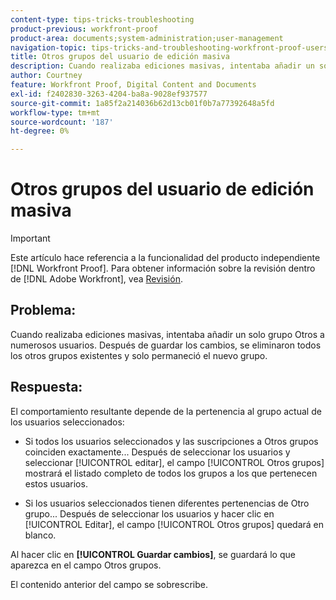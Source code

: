 ```yaml
---
content-type: tips-tricks-troubleshooting
product-previous: workfront-proof
product-area: documents;system-administration;user-management
navigation-topic: tips-tricks-and-troubleshooting-workfront-proof-users-and-contacts
title: Otros grupos del usuario de edición masiva
description: Cuando realizaba ediciones masivas, intentaba añadir un solo grupo Otros a numerosos usuarios. Después de guardar los cambios, se eliminaron todos los otros grupos existentes y solo permaneció el nuevo grupo.
author: Courtney
feature: Workfront Proof, Digital Content and Documents
exl-id: f2402830-3263-4204-ba8a-9028ef937577
source-git-commit: 1a85f2a214036b62d13cb01f0b7a77392648a5fd
workflow-type: tm+mt
source-wordcount: '187'
ht-degree: 0%

---
```


# Otros grupos del usuario de edición masiva

>[!IMPORTANT]
>
>Este artículo hace referencia a la funcionalidad del producto independiente [!DNL Workfront Proof]. Para obtener información sobre la revisión dentro de [!DNL Adobe Workfront], vea [Revisión](../../../review-and-approve-work/proofing/proofing.md).

## Problema:

Cuando realizaba ediciones masivas, intentaba añadir un solo grupo Otros a numerosos usuarios.
Después de guardar los cambios, se eliminaron todos los otros grupos existentes y solo permaneció el nuevo grupo.

## Respuesta:

El comportamiento resultante depende de la pertenencia al grupo actual de los usuarios seleccionados:

* Si todos los usuarios seleccionados y las suscripciones a Otros grupos coinciden exactamente...
Después de seleccionar los usuarios y seleccionar [!UICONTROL editar], el campo [!UICONTROL Otros grupos] mostrará el listado completo
de todos los grupos a los que pertenecen estos usuarios.

* Si los usuarios seleccionados tienen diferentes pertenencias de Otro grupo...
Después de seleccionar los usuarios y hacer clic en [!UICONTROL Editar], el campo [!UICONTROL Otros grupos] quedará en blanco.

Al hacer clic en **[!UICONTROL Guardar cambios]**, se guardará lo que aparezca en el campo Otros grupos.

El contenido anterior del campo se sobrescribe.
